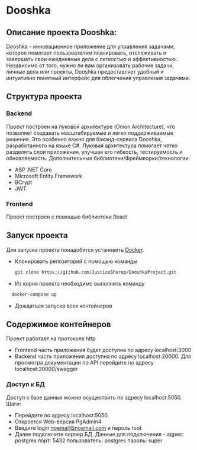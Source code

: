 # Dooshka

## Описание проекта Dooshka:

Dooshka - инновационное приложение для управления задачами, которое помогает пользователям планировать, отслеживать и завершать свои ежедневные дела с легкостью и эффективностью. Независимо от того, нужно ли вам организовать рабочие задачи, личные дела или проекты, Dooshka предоставляет удобный и интуитивно понятный интерфейс для облегчения управления задачами.

## Структура проекта
### Backend
Проект построен на луковой архитектуре (Onion Architecture), что позволяет создавать масштабируемые и легко поддерживаемые решения. Это особенно важно для бэкэнд-сервиса Dooshka, разработанного на языке C#. Луковая архитектура помогает четко разделять слои приложения, улучшая его гибкость, тестируемость и обновляемость. 
Дополнительные библиотеки/Фреймворки/технологии:
* ASP .NET Core
* Microsoft Entity Framework
* BCrypt
* JWT
### Frontend 
Проект построен с помощью библиотеки React

## Запуск проекта
Для запуска проекта понадобится установить [Docker](https://www.docker.com/).
* Клонировать репозиторий с помощью команды
  ```bash
  git clone https://github.com/JusticeShurup/DooshkaProject.git
  ```
* Из корня проекта необходимо выполнить команду
```bash
  docker-compose up
```
* Дождаться запуска всех контейнеров
## Содержимое контейнеров
Проект работает на протоколе http
* Frontend часть приложения будет доступна по адресу localhost:3000
* Backend часть приложения доступна по адресу localhost:20000. Для просмотра документации по API перейдите по адресу localhost:20000/swagger
### Доступ к БД 
Доступ к базе данных можно осуществить по адресу localhost:5050.
Шаги:
* Перейдите по адресу localhost:5050.
* Откроется Web-версия PgAdmin4
* Введите login noemail@noemail.com и пароль root
* Далее подключите сервер БД. Данные для подключения - адрес: postgres порт: 5432 пользователь: postgres пароль: super
  
